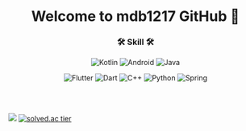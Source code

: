 <h1 align="center"><b>Welcome to mdb1217 GitHub 👋</b></h1>

<h3 align="center"><b>🛠 Skill 🛠</b></h3>
<p align="center">
  <img alt="Kotlin" src="https://img.shields.io/badge/kotlin-%230095D5.svg?&style=for-the-badge&logo=kotlin&logoColor=white"/>
  <img alt="Android" src="https://img.shields.io/badge/Android-3DDC84?style=for-the-badge&logo=android&logoColor=white" />
  <img alt="Java" src="https://img.shields.io/badge/Java-007396.svg?&style=for-the-badge&logo=Java&logoColor=white"/>
</p>
<p align="center">
  <img alt="Flutter" src="https://img.shields.io/badge/Flutter-02569B?style=for-the-badge&logo=flutter&logoColor=white" />
  <img alt="Dart" src="https://img.shields.io/badge/Dart-0175C2?style=for-the-badge&logo=Dart&logoColor=white" />
  <img alt="C++" src="https://img.shields.io/badge/c++%20-%2300599C.svg?&style=for-the-badge&logo=c%2B%2B&ogoColor=white"/>
  <img alt="Python" src="https://img.shields.io/badge/Python-3776AB?&style=for-the-badge&logo=Python&logoColor=white"/>
  <img alt="Spring" src="https://img.shields.io/badge/Spring-6DB33F.svg?&style=for-the-badge&logo=Spring&logoColor=white"/>
</p>


<br>
<br>

<img src="https://github-readme-stats.vercel.app/api?username=mdb1217&hide=stars&show_icons=true&theme=white&count_private=true&line_height=26"> [![solved.ac tier](http://mazassumnida.wtf/api/generate_badge?boj=mdb1217)](https://solved.ac/mdb1217)



<!--
**mdb1217/mdb1217** is a ✨ _special_ ✨ repository because its `README.md` (this file) appears on your GitHub profile.

Here are some ideas to get you started:

- 🔭 I’m currently working on ...
- 🌱 I’m currently learning ...
***android
***algorithm
- 👯 I’m looking to collaborate on ...
- 🤔 I’m looking for help with ...
- 💬 Ask me about ...
- 📫 How to reach me: ...
- 😄 Pronouns: ...
- ⚡ Fun fact: ...
-->
